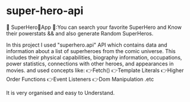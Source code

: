# super-hero-api


🌟 SuperHero🦸App 🌟:You can search your favorite SuperHero and Know their powerstats && and also generate Random SuperHeros.

In this project I used "superhero.api" API which contains data and information about a list of superheroes from the comic universe. This includes their physical capabilities, biography information, occupations, power statistics, connections with other heroes, and appearances in movies.
and used concepts like:
👉Fetch()
👉Template Literals
👉Higher Order Functions
👉Event Listeners
👉Dom Manipulation .etc

It is very organised and easy to Understand.

